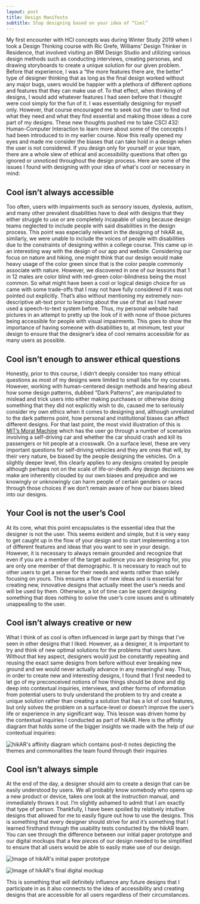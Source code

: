 ```yaml
---
layout: post
title: Design Manifesto
subtitle: Stop designing based on your idea of “Cool”
---
```


My first encounter with HCI concepts was during Winter Study 2019 when I took a Design Thinking course with Ric Grefe, Williams’ Design Thinker in Residence, that involved visiting an IBM Design Studio and utilizing various design methods such as conducting interviews, creating personas, and drawing storyboards to create a unique solution for our given problem. Before that experience, I was a “the more features there are, the better” type of designer thinking that as long as the final design worked without any major bugs, users would be happier with a plethora of different options and features that they can make use of. To that effect, when thinking of designs, I would add whatever features I had seen before that I thought were cool simply for the fun of it. I was essentially designing for myself only. However, that course encouraged me to seek out the user to find out what they need and what they find essential and making those ideas a core part of my designs. These new thoughts pushed me to take CSCI 432: Human-Computer Interaction to learn more about some of the concepts I had been introduced to in my earlier course. Now this really opened my eyes and made me consider the biases that can take hold in a design when the user is not considered. If you design only for yourself or your team, there are a whole slew of ethical and accessibility questions that often go ignored or unnoticed throughout the design process. Here are some of the issues I found with designing with your idea of what's cool or necessary in mind:

## Cool isn’t always accessible

Too often, users with impairments such as sensory issues, dyslexia, autism, and many other prevalent disabilities have to deal with designs that they either struggle to use or are completely incapable of using because design teams neglected to include people with said disabilities in the design process. This point was especially relevant in the designing of hikAR as, similarly, we were unable to include the voices of people with disabilities due to the constraints of designing within a college course. This came up in an interesting way with the design of our app and website. Considering our focus on nature and hiking, one might think that our design would make heavy usage of the color green since that is the color people commonly associate with nature. However, we discovered in one of our lessons that 1 in 12 males are color blind with red-green color-blindness being the most common. So what might have been a cool or logical design choice for us came with some trade-offs that I may not have fully considered if it was not pointed out explicitly. That’s also without mentioning my extremely non-descriptive alt-text prior to learning about the use of that as I had never used a speech-to-text system before. Thus, my personal website had pictures in an attempt to pretty up the look of it with none of those pictures being accessible for people with visual impairments. This goes to show the importance of having someone with disabilities to, at minimum, test your design to ensure that the designer’s idea of cool remains accessible for as many users as possible.

## Cool isn’t enough to answer ethical questions

Honestly, prior to this course, I didn’t deeply consider too many ethical questions as most of my designs were limited to small labs for my courses. However, working with human-centered design methods and hearing about how some design patterns, dubbed “Dark Patterns”, are manipulated to mislead and trick users into either making purchases or otherwise doing something that they did not explicitly wish to do, caused me to seriously consider my own ethics when it comes to designing and, although unrelated to the dark patterns point, how personal and institutional biases can affect different designs. For that last point, the most vivid illustration of this is [MIT’s Moral Machine](http://moralmachine.mit.edu/) which has the user go through a number of scenarios involving a self-driving car and whether the car should crash and kill its passengers or hit people at a crosswalk. On a surface level, these are very important questions for self-driving vehicles and they are ones that will, by their very nature, be biased by the people designing the vehicles. On a slightly deeper level, this clearly applies to any designs created by people although perhaps not on the scale of life-or-death. Any design decisions we make are inherently clouded by our own biases and prejudice and we knowingly or unknowingly can harm people of certain genders or races through those choices if we don’t remain aware of how our biases bleed into our designs.

## Your Cool is not the user’s Cool

At its core, what this point encapsulates is the essential idea that the designer is not the user. This seems evident and simple, but it is very easy to get caught up in the flow of your design and to start implementing a ton of different features and ideas that you want to see in your design. However, it is necessary to always remain grounded and recognize that even if you are a member of the target audience you are designing for, you are only one member of that demographic. It is necessary to reach out to other users to get a sense for their needs and wants rather than solely focusing on yours. This ensures a flow of new ideas and is essential for creating new, innovative designs that actually meet the user’s needs and will be used by them. Otherwise, a lot of time can be spent designing something that does nothing to solve the user’s core issues and is ultimately unappealing to the user.

## Cool isn’t always creative or new

What I think of as cool is often influenced in large part by things that I’ve seen in other designs that I liked. However, as a designer, it is important to try and think of new optimal solutions for the problems that users have. Without that key aspect, designers would just be constantly repeating and reusing the exact same designs from before without ever breaking new ground and we would never actually advance in any meaningful way. Thus, in order to create new and interesting designs, I found that I first needed to let go of my preconceived notions of how things should be done and dig deep into contextual inquiries, interviews, and other forms of information from potential users to truly understand the problem to try and create a unique solution rather than creating a solution that has a lot of cool features, but only solves the problem on a surface-level or doesn’t improve the user’s life or experience in any significant way. This lesson was driven home by the contextual inquiries I conducted as part of hikAR. Here is the affinity diagram that holds some of the bigger insights we made with the help of our contextual inquiries:

![hikAR's affinity diagram which contains post-it notes depicting the themes and commonalities the team found through their inquiries](/img/affinity.jpeg)

## Cool isn’t always simple

At the end of the day, a designer should aim to create a design that can be easily understood by users. We all probably know somebody who opens up a new product or device, takes one look at the instruction manual, and immediately throws it out. I’m slightly ashamed to admit that I am exactly that type of person. Thankfully, I have been spoiled by relatively intuitive designs that allowed for me to easily figure out how to use the designs. This is something that every designer should strive for and it’s something that I learned firsthand through the usability tests conducted by the hikAR team. You can see through the difference between our initial paper prototype and our digital mockups that a few pieces of our design needed to be simplified to ensure that all users would be able to easily make use of our design.

![Image of hikAR's initial paper prototype](/img/prototype.jpeg)

![Image of hikAR's final digital mockup](/img/mockup.png)

This is something that will definitely influence any future designs that I participate in as it also connects to the idea of accessibility and creating designs that are accessible for all users regardless of their circumstances.
